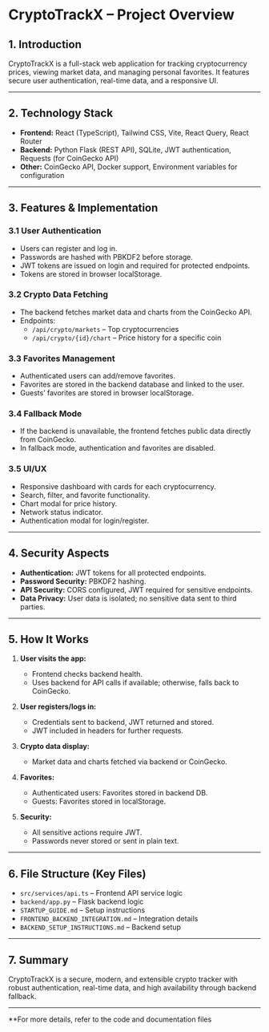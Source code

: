 # CryptoTrackX – Project Overview

## 1. Introduction

CryptoTrackX is a full-stack web application for tracking cryptocurrency prices, viewing market data, and managing personal favorites. It features secure user authentication, real-time data, and a responsive UI.

---

## 2. Technology Stack

- **Frontend:** React (TypeScript), Tailwind CSS, Vite, React Query, React Router
- **Backend:** Python Flask (REST API), SQLite, JWT authentication, Requests (for CoinGecko API)
- **Other:** CoinGecko API, Docker support, Environment variables for configuration

---

## 3. Features & Implementation

### 3.1 User Authentication

- Users can register and log in.
- Passwords are hashed with PBKDF2 before storage.
- JWT tokens are issued on login and required for protected endpoints.
- Tokens are stored in browser localStorage.

### 3.2 Crypto Data Fetching

- The backend fetches market data and charts from the CoinGecko API.
- Endpoints:
  - `/api/crypto/markets` – Top cryptocurrencies
  - `/api/crypto/{id}/chart` – Price history for a specific coin

### 3.3 Favorites Management

- Authenticated users can add/remove favorites.
- Favorites are stored in the backend database and linked to the user.
- Guests’ favorites are stored in browser localStorage.

### 3.4 Fallback Mode

- If the backend is unavailable, the frontend fetches public data directly from CoinGecko.
- In fallback mode, authentication and favorites are disabled.

### 3.5 UI/UX

- Responsive dashboard with cards for each cryptocurrency.
- Search, filter, and favorite functionality.
- Chart modal for price history.
- Network status indicator.
- Authentication modal for login/register.

---

## 4. Security Aspects

- **Authentication:** JWT tokens for all protected endpoints.
- **Password Security:** PBKDF2 hashing.
- **API Security:** CORS configured, JWT required for sensitive endpoints.
- **Data Privacy:** User data is isolated; no sensitive data sent to third parties.

---

## 5. How It Works

1. **User visits the app:**  
   - Frontend checks backend health.
   - Uses backend for API calls if available; otherwise, falls back to CoinGecko.

2. **User registers/logs in:**  
   - Credentials sent to backend, JWT returned and stored.
   - JWT included in headers for further requests.

3. **Crypto data display:**  
   - Market data and charts fetched via backend or CoinGecko.

4. **Favorites:**  
   - Authenticated users: Favorites stored in backend DB.
   - Guests: Favorites stored in localStorage.

5. **Security:**  
   - All sensitive actions require JWT.
   - Passwords never stored or sent in plain text.

---

## 6. File Structure (Key Files)

- `src/services/api.ts` – Frontend API service logic
- `backend/app.py` – Flask backend logic
- `STARTUP_GUIDE.md` – Setup instructions
- `FRONTEND_BACKEND_INTEGRATION.md` – Integration details
- `BACKEND_SETUP_INSTRUCTIONS.md` – Backend setup

---

## 7. Summary

CryptoTrackX is a secure, modern, and extensible crypto tracker with robust authentication, real-time data, and high availability through backend fallback.

---

**For more details, refer to the code and documentation files
